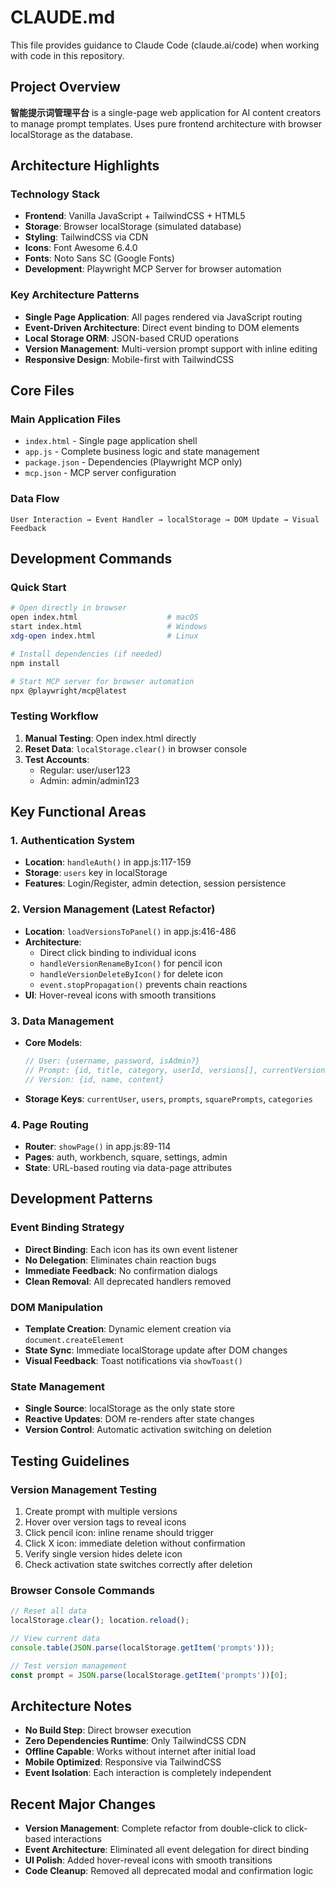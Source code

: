 # CLAUDE.md

This file provides guidance to Claude Code (claude.ai/code) when working with code in this repository.

## Project Overview

**智能提示词管理平台** is a single-page web application for AI content creators to manage prompt templates. Uses pure frontend architecture with browser localStorage as the database.

## Architecture Highlights

### Technology Stack
- **Frontend**: Vanilla JavaScript + TailwindCSS + HTML5
- **Storage**: Browser localStorage (simulated database)
- **Styling**: TailwindCSS via CDN
- **Icons**: Font Awesome 6.4.0
- **Fonts**: Noto Sans SC (Google Fonts)
- **Development**: Playwright MCP Server for browser automation

### Key Architecture Patterns
- **Single Page Application**: All pages rendered via JavaScript routing
- **Event-Driven Architecture**: Direct event binding to DOM elements
- **Local Storage ORM**: JSON-based CRUD operations
- **Version Management**: Multi-version prompt support with inline editing
- **Responsive Design**: Mobile-first with TailwindCSS

## Core Files

### Main Application Files
- `index.html` - Single page application shell
- `app.js` - Complete business logic and state management
- `package.json` - Dependencies (Playwright MCP only)
- `mcp.json` - MCP server configuration

### Data Flow
```
User Interaction → Event Handler → localStorage → DOM Update → Visual Feedback
```

## Development Commands

### Quick Start
```bash
# Open directly in browser
open index.html                    # macOS
start index.html                   # Windows
xdg-open index.html                # Linux

# Install dependencies (if needed)
npm install

# Start MCP server for browser automation
npx @playwright/mcp@latest
```

### Testing Workflow
1. **Manual Testing**: Open index.html directly
2. **Reset Data**: `localStorage.clear()` in browser console
3. **Test Accounts**: 
   - Regular: user/user123
   - Admin: admin/admin123

## Key Functional Areas

### 1. Authentication System
- **Location**: `handleAuth()` in app.js:117-159
- **Storage**: `users` key in localStorage
- **Features**: Login/Register, admin detection, session persistence

### 2. Version Management (Latest Refactor)
- **Location**: `loadVersionsToPanel()` in app.js:416-486
- **Architecture**: 
  - Direct click binding to individual icons
  - `handleVersionRenameByIcon()` for pencil icon
  - `handleVersionDeleteByIcon()` for delete icon
  - `event.stopPropagation()` prevents chain reactions
- **UI**: Hover-reveal icons with smooth transitions

### 3. Data Management
- **Core Models**:
  ```javascript
  // User: {username, password, isAdmin?}
  // Prompt: {id, title, category, userId, versions[], currentVersion}
  // Version: {id, name, content}
  ```
- **Storage Keys**: `currentUser`, `users`, `prompts`, `squarePrompts`, `categories`

### 4. Page Routing
- **Router**: `showPage()` in app.js:89-114
- **Pages**: auth, workbench, square, settings, admin
- **State**: URL-based routing via data-page attributes

## Development Patterns

### Event Binding Strategy
- **Direct Binding**: Each icon has its own event listener
- **No Delegation**: Eliminates chain reaction bugs
- **Immediate Feedback**: No confirmation dialogs
- **Clean Removal**: All deprecated handlers removed

### DOM Manipulation
- **Template Creation**: Dynamic element creation via `document.createElement`
- **State Sync**: Immediate localStorage update after DOM changes
- **Visual Feedback**: Toast notifications via `showToast()`

### State Management
- **Single Source**: localStorage as the only state store
- **Reactive Updates**: DOM re-renders after state changes
- **Version Control**: Automatic activation switching on deletion

## Testing Guidelines

### Version Management Testing
1. Create prompt with multiple versions
2. Hover over version tags to reveal icons
3. Click pencil icon: inline rename should trigger
4. Click X icon: immediate deletion without confirmation
5. Verify single version hides delete icon
6. Check activation state switches correctly after deletion

### Browser Console Commands
```javascript
// Reset all data
localStorage.clear(); location.reload();

// View current data
console.table(JSON.parse(localStorage.getItem('prompts')));

// Test version management
const prompt = JSON.parse(localStorage.getItem('prompts'))[0];
```

## Architecture Notes
- **No Build Step**: Direct browser execution
- **Zero Dependencies Runtime**: Only TailwindCSS CDN
- **Offline Capable**: Works without internet after initial load
- **Mobile Optimized**: Responsive via TailwindCSS
- **Event Isolation**: Each interaction is completely independent

## Recent Major Changes
- **Version Management**: Complete refactor from double-click to click-based interactions
- **Event Architecture**: Eliminated all event delegation for direct binding
- **UI Polish**: Added hover-reveal icons with smooth transitions
- **Code Cleanup**: Removed all deprecated modal and confirmation logic